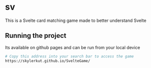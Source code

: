 # sv

This is a Svelte card matching game made to better understand Svelte

## Running the project

Its available on github pages and can be run from your local device

```bash
# Copy this address into your search bar to access the game
https://skylerkut.github.io/SvelteGame/
```

